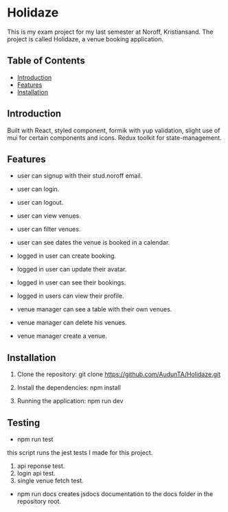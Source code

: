 # Holidaze

This is my exam project for my last semester at Noroff, Kristiansand. The project is called Holidaze, a venue booking application.

## Table of Contents

- [Introduction](#introduction)
- [Features](#features)
- [Installation](#installation)

## Introduction

Built with React, styled component, formik with yup validation, slight use of mui for certain components and icons.
Redux toolkit for state-management.

## Features

- user can signup with their stud.noroff email.
- user can login.
- user can logout.
- user can view venues.
- user can filter venues.
- user can see dates the venue is booked in a calendar.

- logged in user can create booking.
- logged in user can update their avatar.
- logged in user can see their bookings.
- logged in users can view their profile.

- venue manager can see a table with their own venues.
- venue manager can delete his venues.
- venue manager create a venue.

## Installation

1.  Clone the repository:
    git clone https://github.com/AudunTA/Holidaze.git

2.  Install the dependencies:
    npm install

3.  Running the application:
    npm run dev

## Testing

- npm run test

this script runs the jest tests I made for this project.

1. api reponse test.
2. login api test.
3. single venue fetch test.

- npm run docs
  creates jsdocs documentation to the docs folder in the repository root.
